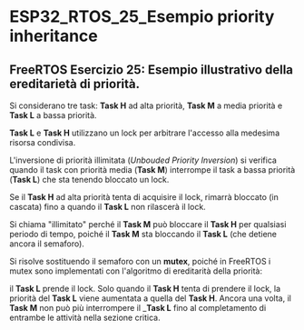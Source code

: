 # ESP32_RTOS_25_Esempio priority inheritance

## FreeRTOS Esercizio 25: Esempio illustrativo della ereditarietà di priorità.

Si considerano tre task: __Task H__ ad alta priorità, __Task M__ a media priorità e __Task L__ a bassa priorità.

__Task L__ e __Task H__ utilizzano un lock per arbitrare l'accesso alla medesima risorsa condivisa.

L'inversione di priorità illimitata (_Unbouded Priority Inversion_) si verifica quando il task
con priorità media (__Task M__) interrompe il task a bassa priorità (__Task L__) che sta tenendo bloccato un lock.

Se il __Task H__ ad alta priorità tenta di acquisire il lock, rimarrà bloccato (in cascata) fino a quando
il __Task L__ non rilascerà il lock.

Si chiama "illimitato" perché il __Task M__ può bloccare il __Task H__ per qualsiasi periodo di tempo,
poiché il __Task M__ sta bloccando il __Task L__ (che detiene ancora il semaforo).

Si risolve sostituendo il semaforo con un __mutex__, poiché in FreeRTOS i mutex sono implementati con
l'algoritmo di ereditarità della priorità:

il __Task L__ prende il lock. Solo quando il __Task H__ tenta di prendere il lock, la priorità del __Task L__ 
viene aumentata a quella del __Task H__. Ancora una volta, il __Task M__ non può più interrompere il ___Task L__ 
fino al completamento di entrambe le attività nella sezione critica.